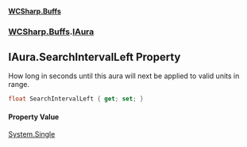 #### [WCSharp\.Buffs](README.md 'README')
### [WCSharp\.Buffs](WCSharp.Buffs.md 'WCSharp\.Buffs').[IAura](WCSharp.Buffs.IAura.md 'WCSharp\.Buffs\.IAura')

## IAura\.SearchIntervalLeft Property

How long in seconds until this aura will next be applied to valid units in range\.

```csharp
float SearchIntervalLeft { get; set; }
```

#### Property Value
[System\.Single](https://learn.microsoft.com/en-us/dotnet/api/system.single 'System\.Single')